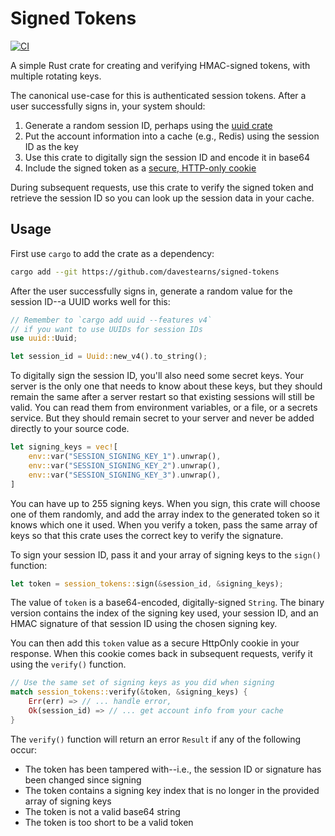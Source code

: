 # Signed Tokens

[![CI](https://github.com/davestearns/signed-tokens/actions/workflows/ci.yml/badge.svg)](https://github.com/davestearns/signed-tokens/actions/workflows/ci.yml)

A simple Rust crate for creating and verifying HMAC-signed tokens, with multiple rotating keys.

The canonical use-case for this is authenticated session tokens. After a user successfully signs in, your system should:
1. Generate a random session ID, perhaps using the [uuid crate](https://crates.io/crates/uuid)
1. Put the account information into a cache (e.g., Redis) using the session ID as the key
1. Use this crate to digitally sign the session ID and encode it in base64
1. Include the signed token as a [secure, HTTP-only cookie](https://developer.mozilla.org/en-US/docs/Web/HTTP/Cookies#block_access_to_your_cookies)

During subsequent requests, use this crate to verify the signed token and retrieve the session ID so you can look up the session data in your cache.

## Usage

First use `cargo` to add the crate as a dependency:

```bash
cargo add --git https://github.com/davestearns/signed-tokens
```

After the user successfully signs in, generate a random value for the session ID--a UUID works well for this:

```rust
// Remember to `cargo add uuid --features v4` 
// if you want to use UUIDs for session IDs
use uuid::Uuid;

let session_id = Uuid::new_v4().to_string();
```

To digitally sign the session ID, you'll also need some secret keys. Your server is the only one that needs to know about these keys, but they should remain the same after a server restart so that existing sessions will still be valid. You can read them from environment variables, or a file, or a secrets service. But they should remain secret to your server and never be added directly to your source code.

```rust
let signing_keys = vec![
    env::var("SESSION_SIGNING_KEY_1").unwrap(),
    env::var("SESSION_SIGNING_KEY_2").unwrap(),
    env::var("SESSION_SIGNING_KEY_3").unwrap(),
]
```

You can have up to 255 signing keys. When you sign, this crate will choose one of them randomly, and add the array index to the generated token so it knows which one it used. When you verify a token, pass the same array of keys so that this crate uses the correct key to verify the signature.

To sign your session ID, pass it and your array of signing keys to the `sign()` function:

```rust
let token = session_tokens::sign(&session_id, &signing_keys);
```

The value of `token` is a base64-encoded, digitally-signed `String`. The binary version contains the index of the signing key used, your session ID, and an HMAC signature of that session ID using the chosen signing key.

You can then add this `token` value as a secure HttpOnly cookie in your response. When this cookie comes back in subsequent requests, verify it using the `verify()` function.

```rust
// Use the same set of signing keys as you did when signing
match session_tokens::verify(&token, &signing_keys) {
    Err(err) => // ... handle error,
    Ok(session_id) => // ... get account info from your cache
}
```

The `verify()` function will return an error `Result` if any of the following occur:
- The token has been tampered with--i.e., the session ID or signature has been changed since signing
- The token contains a signing key index that is no longer in the provided array of signing keys
- The token is not a valid base64 string
- The token is too short to be a valid token
